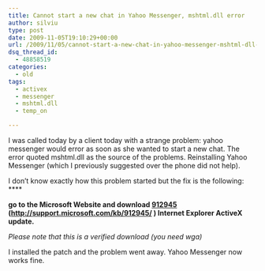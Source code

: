 ```yaml
---
title: Cannot start a new chat in Yahoo Messenger, mshtml.dll error
author: silviu
type: post
date: 2009-11-05T19:10:29+00:00
url: /2009/11/05/cannot-start-a-new-chat-in-yahoo-messenger-mshtml-dll-error/
dsq_thread_id:
  - 48858519
categories:
  - old
tags:
  - activex
  - messenger
  - mshtml.dll
  - temp_on

---
```

I was called today by a client today with a strange problem: yahoo messenger would error as soon as she wanted to start a new chat. The error quoted mshtml.dll as the source of the problems. Reinstalling Yahoo Messenger (which I previously suggested over the phone did not help).

I don&#8217;t know exactly how this problem started but the fix is the following: ****

**go to the Microsoft Website and download [912945][1] <span>(http://support.microsoft.com/kb/912945/ ) </span> Internet Explorer ActiveX update.**

_Please note that this is a verified download (you need wga)_

I installed the patch and the problem went away. Yahoo Messenger now works fine.

 [1]: http://support.microsoft.com/kb/912945/